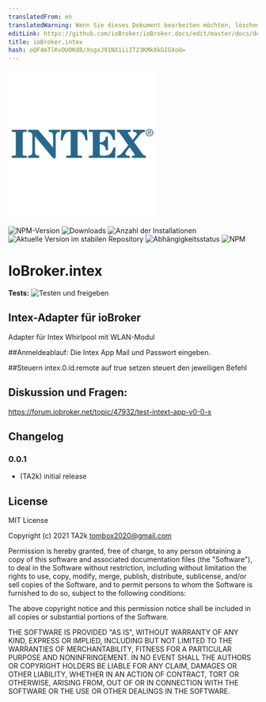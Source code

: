```yaml
---
translatedFrom: en
translatedWarning: Wenn Sie dieses Dokument bearbeiten möchten, löschen Sie bitte das Feld "translationsFrom". Andernfalls wird dieses Dokument automatisch erneut übersetzt
editLink: https://github.com/ioBroker/ioBroker.docs/edit/master/docs/de/adapterref/iobroker.intex/README.md
title: ioBroker.intex
hash: oQF4mTlKvDUOKdB/XsgxJ9INX1iiIT23KMkXkGIGXoU=
---
```

![Logo](../../../en/adapterref/iobroker.intex/admin/intex.png)

![NPM-Version](https://img.shields.io/npm/v/iobroker.intex.svg)
![Downloads](https://img.shields.io/npm/dm/iobroker.intex.svg)
![Anzahl der Installationen](https://iobroker.live/badges/intex-installed.svg)
![Aktuelle Version im stabilen Repository](https://iobroker.live/badges/intex-stable.svg)
![Abhängigkeitsstatus](https://img.shields.io/david/TA2k/iobroker.intex.svg)
![NPM](https://nodei.co/npm/iobroker.intex.png?downloads=true)

# IoBroker.intex
**Tests:** ![Testen und freigeben](https://github.com/TA2k/ioBroker.intex/workflows/Test%20and%20Release/badge.svg)

## Intex-Adapter für ioBroker
Adapter für Intex Whirlpool mit WLAN-Modul

##Anmeldeablauf:
Die Intex App Mail und Passwort eingeben.

##Steuern
intex.0.id.remote auf true setzen steuert den jeweiligen Befehl

## Diskussion und Fragen:
https://forum.iobroker.net/topic/47932/test-intext-app-v0-0-x

## Changelog

### 0.0.1
* (TA2k) initial release

## License
MIT License

Copyright (c) 2021 TA2k <tombox2020@gmail.com>

Permission is hereby granted, free of charge, to any person obtaining a copy
of this software and associated documentation files (the "Software"), to deal
in the Software without restriction, including without limitation the rights
to use, copy, modify, merge, publish, distribute, sublicense, and/or sell
copies of the Software, and to permit persons to whom the Software is
furnished to do so, subject to the following conditions:

The above copyright notice and this permission notice shall be included in all
copies or substantial portions of the Software.

THE SOFTWARE IS PROVIDED "AS IS", WITHOUT WARRANTY OF ANY KIND, EXPRESS OR
IMPLIED, INCLUDING BUT NOT LIMITED TO THE WARRANTIES OF MERCHANTABILITY,
FITNESS FOR A PARTICULAR PURPOSE AND NONINFRINGEMENT. IN NO EVENT SHALL THE
AUTHORS OR COPYRIGHT HOLDERS BE LIABLE FOR ANY CLAIM, DAMAGES OR OTHER
LIABILITY, WHETHER IN AN ACTION OF CONTRACT, TORT OR OTHERWISE, ARISING FROM,
OUT OF OR IN CONNECTION WITH THE SOFTWARE OR THE USE OR OTHER DEALINGS IN THE
SOFTWARE.